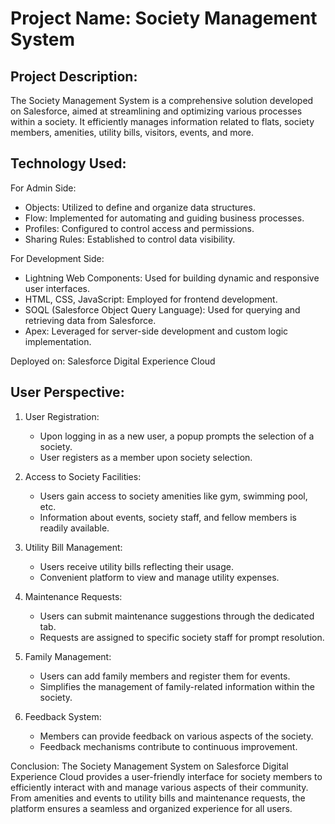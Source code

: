 # Project Name: Society Management System

## Project Description:
The Society Management System is a comprehensive solution developed on Salesforce, aimed at streamlining and optimizing various processes within a society. It efficiently manages information related to flats, society members, amenities, utility bills, visitors, events, and more.

## Technology Used:

For Admin Side:
- Objects: Utilized to define and organize data structures.
- Flow: Implemented for automating and guiding business processes.
- Profiles: Configured to control access and permissions.
- Sharing Rules: Established to control data visibility.

For Development Side:
- Lightning Web Components: Used for building dynamic and responsive user interfaces.
- HTML, CSS, JavaScript: Employed for frontend development.
- SOQL (Salesforce Object Query Language): Used for querying and retrieving data from Salesforce.
- Apex: Leveraged for server-side development and custom logic implementation.

Deployed on: Salesforce Digital Experience Cloud

## User Perspective:
1. User Registration:
   - Upon logging in as a new user, a popup prompts the selection of a society.
   - User registers as a member upon society selection.

2. Access to Society Facilities:
   - Users gain access to society amenities like gym, swimming pool, etc.
   - Information about events, society staff, and fellow members is readily available.

3. Utility Bill Management:
   - Users receive utility bills reflecting their usage.
   - Convenient platform to view and manage utility expenses.

4. Maintenance Requests:
   - Users can submit maintenance suggestions through the dedicated tab.
   - Requests are assigned to specific society staff for prompt resolution.

5. Family Management:
   - Users can add family members and register them for events.
   - Simplifies the management of family-related information within the society.

6. Feedback System:
   - Members can provide feedback on various aspects of the society.
   - Feedback mechanisms contribute to continuous improvement.

Conclusion:
The Society Management System on Salesforce Digital Experience Cloud provides a user-friendly interface for society members to efficiently interact with and manage various aspects of their community. From amenities and events to utility bills and maintenance requests, the platform ensures a seamless and organized experience for all users.
